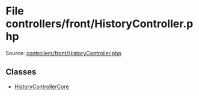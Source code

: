 File controllers/front/HistoryController.php
=========

Source: [controllers/front/HistoryController.php](https://github.com/PrestaShop/PrestaShop/blob/1.6.0.8/controllers/front/HistoryController.php)


Classes
-------

* [HistoryControllerCore](class.HistoryControllerCore.md)

